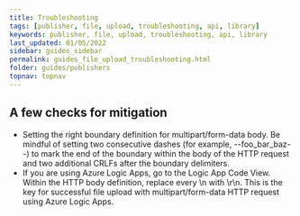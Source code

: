 ```yaml
---
title: Troubleshooting
tags: [publisher, file, upload, troubleshooting, api, library]
keywords: publisher, file, upload, troubleshooting, api, library
last_updated: 01/05/2022
sidebar: guides_sidebar
permalink: guides_file_upload_troubleshooting.html
folder: guides/publishers
topnav: topnav
---
```


## A few checks for mitigation

- Setting the right boundary definition for multipart/form-data body. Be mindful of setting two consecutive dashes (for example, --foo_bar_baz--) to mark the end of the boundary within the body of the HTTP request and two additional CRLFs after the boundary delimiters.
- If you are using Azure Logic Apps, go to the Logic App Code View. Within the HTTP body definition, replace every \n with \r\n. This is the key for successful file upload with multipart/form-data HTTP request using Azure Logic Apps.
  
